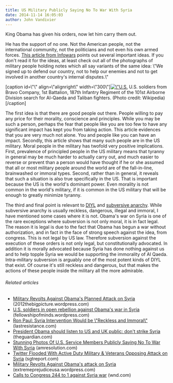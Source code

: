 ```yaml
---
title: US Military Publicly Saying No To War With Syria
date: 2014-11-14 16:05:03
author: John Vandivier
---
```




<p>King Obama has given his orders, now let him carry them out.</p><p>He has the support of no one. Not the American people, not the international community, not the politicians and not even his own armed forces. <a href=\"http://www.infowars.com/ididntjoin-stunning-photos-of-u-s-service-members-publicly-saying-no-to-war-with-syria/\">This article from Infowars</a> points out several important ideas. If you don't read it for the ideas, at least check out all of the photographs of military people holding notes which all say variants of the same idea: \"We signed up to defend our country, not to help our enemies and not to get involved in another country's internal disputes.\"</p>[caption id=\"\" align=\"alignright\" width=\"300\"]<a href=\"http://commons.wikipedia.org/wiki/File:Anaconda-helicopter.jpg\" target=\"_blank\"><img class=\"zemanta-img-inserted\" title=\"U.S. soldiers from Bravo Company, 1st Battalio...\" alt=\"U.S. soldiers from Bravo Company, 1st Battalio...\" src=\"http://upload.wikimedia.org/wikipedia/commons/thumb/a/a8/Anaconda-helicopter.jpg/300px-Anaconda-helicopter.jpg\" width=\"300\" height=\"197\" /></a> U.S. soldiers from Bravo Company, 1st Battalion, 187th Infantry Regiment of the 101st Airborne Division search for Al-Qaeda and Taliban fighters. (Photo credit: Wikipedia)[/caption]<p>The first idea is that there are good people out there. People willing to pay any price for their morality, conscience and principles. While you may be such a person, perhaps the fear that people like you are too few to have any significant impact has kept you from taking action. This article evidences that you are very much not alone. You and people like you can have an impact. Secondly, this article shows that many such people are in the US military. Moral people in the military has twofold very positive implications. First, prevalence of principled people in the US military means that tyranny in general may be much harder to actually carry out, and much easier to reverse or prevent than a person would have thought if he or she assumed that all or most military people around the world are of the fall-in-line, brainwashed or immoral types. Second, rather than in general, it reveals that such a situation is also true specifically in the US. That is important because the US is the world's dominant power. Even morality is not common in the world's military, if it is common in the US military that will be enough to greatly minimize tyranny.</p><p>The third and final point is relevant to <a href=\"http://caeconomics.wordpress.com/2013/08/18/do-it-yourself-libertarianism/\">DIYL</a> and <a href=\"http://caeconomics.wordpress.com/2013/08/24/5-routes-to-anarchy/\">subversive anarchy</a>. While subversive anarchy is usually reckless, dangerous, illegal and immoral, I have mentioned some cases where it is not. Obama's war on Syria is one of the rare exceptions where subversion is not only moral, it is in fact legal. The reason it is legal is due to the fact that Obama has begun a war without authorization, and in fact in the face of strong speech against the idea, from congress. This is not legal by US law. Therefore subversion against the execution of these orders is not only legal, but constitutionally advocated. In addition it is morally advocated because Syria has done nothing against us and to help topple Syria we would be supporting the immorality of Al Qaeda. Intra-military subversion is arguably one of the most potent kinds of DIYL that exist. Of course it's still reckless and dangerous, but that makes the actions of these people inside the military all the more admirable.</p><h6 class=\"zemanta-related-title\" style=\"font-size:1em;\">Related articles</h6><ul class=\"zemanta-article-ul\"><li class=\"zemanta-article-ul-li\"><a href=\"http://2012thebigpicture.wordpress.com/2013/09/02/military-revolts-against-obamas-planned-attack-on-syria/\" target=\"_blank\">Military Revolts Against Obama's Planned Attack on Syria</a> (2012thebigpicture.wordpress.com)</li><li class=\"zemanta-article-ul-li\"><a href=\"http://fellowshipofminds.wordpress.com/2013/09/03/u-s-soldiers-in-open-rebellion-against-obamas-war-in-syria/\" target=\"_blank\">U.S. soldiers in open rebellion against Obama's war in Syria</a> (fellowshipofminds.wordpress.com)</li><li class=\"zemanta-article-ul-li\"><a href=\"http://lastresistance.com/3136/ron-paul-syria-intervention-reckless-immoral/\" target=\"_blank\">Ron Paul: Syria Intervention Would be \"Reckless and Immoral\"</a> (lastresistance.com)</li><li class=\"zemanta-article-ul-li\"><a href=\"http://www.theguardian.com/commentisfree/2013/aug/30/obama-opposition-mounting-syria-strike\" target=\"_blank\">President Obama should listen to US and UK public: don't strike Syria</a> (theguardian.com)</li><li class=\"zemanta-article-ul-li\"><a href=\"http://amresolution.com/2013/09/03/stunning-photos-of-u-s-service-members-publicly-saying-no-to-war-with-syria/\" target=\"_blank\">Stunning Photos Of U.S. Service Members Publicly Saying No To War With Syria</a> (amresolution.com)</li><li class=\"zemanta-article-ul-li\"><a href=\"http://sgtreport.com/2013/09/twitter-flooded-with-active-duty-military-veterans-opposing-attack-on-syria/\" target=\"_blank\">Twitter Flooded With Active Duty Military &amp; Veterans Opposing Attack on Syria</a> (sgtreport.com)</li><li class=\"zemanta-article-ul-li\"><a href=\"http://extremeprejudiceusa.wordpress.com/2013/09/02/military-revolts-against-obamas-attack-on-syria/\" target=\"_blank\">Military Revolts Against Obama's attack on Syria</a> (extremeprejudiceusa.wordpress.com)</li><li class=\"zemanta-article-ul-li\"><a href=\"http://www.wnd.com/2013/09/calls-to-congress-244-to-1-against-syria-war/\" target=\"_blank\">Calls to Congress 244 to 1 against Syria war</a> (wnd.com)</li></ul>